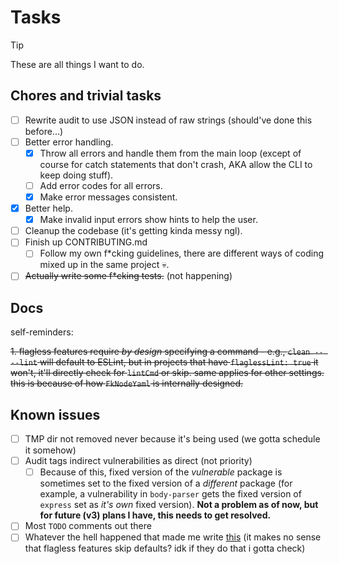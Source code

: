 # Tasks

> [!TIP]
> These are all things I want to do.

## Chores and trivial tasks

- [ ] Rewrite audit to use JSON instead of raw strings (should've done this before...)
- [ ] Better error handling.
  - [x] Throw all errors and handle them from the main loop (except of course for catch statements that don't crash, AKA allow the CLI to keep doing stuff).
  - [ ] Add error codes for all errors.
  - [x] Make error messages consistent.
- [x] Better help.
  - [x] Make invalid input errors show hints to help the user.
- [ ] Cleanup the codebase (it's getting kinda messy ngl).
- [ ] Finish up CONTRIBUTING.md
  - [ ] Follow my own f\*cking guidelines, there are different ways of coding mixed up in the same project :skull:.
- [ ] ~~Actually write some f\*cking tests.~~ (not happening)

## Docs

self-reminders:

~~1. flagless features require _by design_ specifying a command - e.g., `clean -- --lint` will default to ESLint, but in projects that have `flaglessLint: true` it won't, it'll directly check for `lintCmd` or skip. same applies for other settings. this is because of how `FkNodeYaml` is internally designed.~~

## Known issues

- [ ] TMP dir not removed never because it's being used (we gotta schedule it somehow)
- [ ] Audit tags indirect vulnerabilities as direct (not priority)
  - [ ] Because of this, fixed version of the _vulnerable_ package is sometimes set to the fixed version of a _different_ package (for example, a vulnerability in `body-parser` gets the fixed version of `express` set as _it's own_ fixed version). **Not a problem as of now, but for future (v3) plans I have, this needs to get resolved.**
- [ ] Most `TODO` comments out there
- [ ] Whatever the hell happened that made me write [this](#docs) (it makes no sense that flagless features skip defaults? idk if they do that i gotta check)
